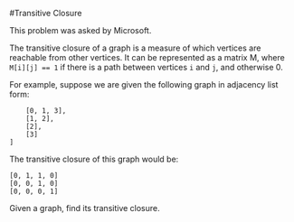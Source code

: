 #Transitive Closure

This problem was asked by Microsoft.

The transitive closure of a graph is a measure of which vertices are reachable from other vertices. It can be represented as a matrix M, where `M[i][j] == 1` if there is a path between vertices `i` and `j`, and otherwise 0.

For example, suppose we are given the following graph in adjacency list form:

```graph = [
    [0, 1, 3],
    [1, 2],
    [2],
    [3]
]
```

The transitive closure of this graph would be:

```[1, 1, 1, 1]
[0, 1, 1, 0]
[0, 0, 1, 0]
[0, 0, 0, 1]
```

Given a graph, find its transitive closure.